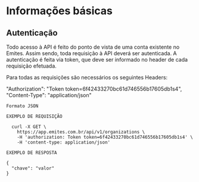 # Informações básicas

<!-- ## Introdução


O Emites possui uma API REST para interagir com seus recursos, através de objetos JSON sobre HTTP, usando todos principais verbos HTTP (GET, POST, PATCH, DELETE). Cada recurso possui sua própria URL e pode ser manipulado de maneira isolada, tentando assim seguir os princípios REST ao máximo. -->


## Autenticação


Todo acesso à API é feito do ponto de vista de uma conta existente no Emites. Assim sendo, toda requisição à API deverá ser autenticada. A autenticação é feita via token, que deve ser informado no header de cada requisição efetuada.

Para todas as requisições são necessários os seguintes Headers:

"Authorization": "Token token=6f42433270bc61d746556b17605db1s4",  
"Content-Type": "application/json"



  ```shell
  Formato JSON

  EXEMPLO DE REQUISIÇÃO

    curl -X GET \
      https://app.emites.com.br/api/v1/organizations \
      -H 'authorization: Token token=6f42433270bc61d746556b17605db1s4' \
      -H 'content-type: application/json' 

  EXEMPLO DE RESPOSTA

  {
    "chave": "valor"
  }

  ```

